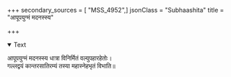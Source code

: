 +++
secondary_sources = [ "MSS_4952",]
jsonClass = "Subhaashita"
title = "आपूपयुग्मं मदनस्स्य"

+++

<details open><summary>Text</summary>

आपूपयुग्मं मदनस्स्य धात्रा विनिर्मितं वल्युपहारहेतोः।  
गल्लद्वयं कान्तरसातिरम्यं तस्या महास्नेहभृतं विभाति॥
</details>
